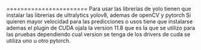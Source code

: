 
=======================
Para usar las librerias de yolo tienen que instalar las librerias de ultralytics yolov8, ademas de openCV y pytorch
Si quieren mayor velocidad para las predicciones o usos tiene que instalarse ademas el plugin de CUDA ojala la version 11.8 que es la que se utilizo para las pruebas
dependiendo cual version se tenga de los drivers de cuda se utiliza uno u otro pytorch.
